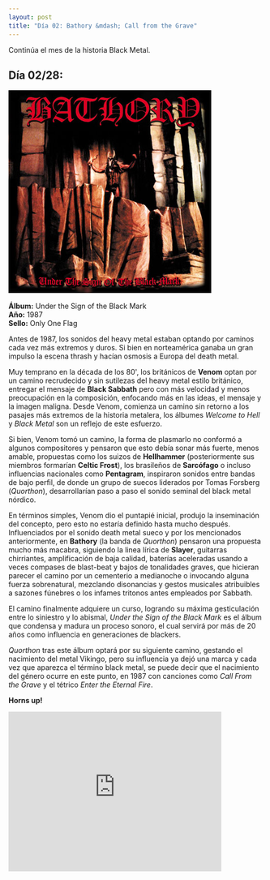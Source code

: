 ```yaml
---
layout: post
title: "Día 02: Bathory &mdash; Call from the Grave"
---
```


Continúa el mes de la historia Black Metal.

<!-- more -->

## Día 02/28:

![Portada del Álbum](/images/bathory-underthesignoftheblackmark.jpg)

**Álbum:** Under the Sign of the Black Mark  
**Año:** 1987  
**Sello:** Only One Flag  

Antes de 1987, los sonidos del heavy metal estaban optando por caminos cada vez más extremos y duros. Si bien en norteamérica ganaba un gran impulso la escena thrash y hacían osmosis a Europa del death metal.

Muy temprano en la década de los 80', los británicos de **Venom** optan por un camino recrudecido y sin sutilezas del heavy metal estilo británico, entregar el mensaje de **Black Sabbath** pero con más velocidad y menos preocupación en la composición, enfocando más en las ideas, el mensaje y la imagen maligna. Desde Venom, comienza un camino sin retorno a los pasajes más extremos de la historia metalera, los álbumes *Welcome to Hell* y *Black Metal* son un reflejo de este esfuerzo.

Si bien, Venom tomó un camino, la forma de plasmarlo no conformó a algunos compositores y pensaron que esto debía sonar más fuerte, menos amable, propuestas como los suizos de **Hellhammer** (posteriormente sus miembros formarían **Celtic Frost**), los brasileños de **Sarcófago** o incluso influencias nacionales como **Pentagram**, inspiraron sonidos entre bandas de bajo perfil, de donde un grupo de suecos liderados por Tomas Forsberg (*Quorthon*), desarrollarían paso a paso el sonido seminal del black metal nórdico.

En términos simples, Venom dio el puntapié inicial, produjo la inseminación del concepto, pero esto no estaría definido hasta mucho después. Influenciados por el sonido death metal sueco y por los mencionados anteriormente, en **Bathory** (la banda de *Quorthon*) pensaron una propuesta mucho más macabra, siguiendo la linea lírica de **Slayer**, guitarras chirriantes, amplificación de baja calidad, baterías aceleradas usando a veces compases de blast-beat y bajos de tonalidades graves, que hicieran parecer el camino por un cementerio a medianoche o invocando alguna fuerza sobrenatural, mezclando disonancias y gestos musicales atribuibles a sazones fúnebres o los infames tritonos antes empleados por Sabbath.

El camino finalmente adquiere un curso, logrando su máxima gesticulación entre lo siniestro y lo abismal, *Under the Sign of the Black Mark* es el álbum que condensa y madura un proceso sonoro, el cual servirá por más de 20 años como influencia en generaciones de blackers.

*Quorthon* tras este álbum optará por su siguiente camino, gestando el nacimiento del metal Vikingo, pero su influencia ya dejó una marca y cada vez que aparezca el término black metal, se puede decir que el nacimiento del género ocurre en este punto, en 1987 con canciones como *Call From the Grave* y el tétrico *Enter the Eternal Fire*.

**Horns up!**

<iframe width="420" height="315" src="https://www.youtube.com/embed/4APyw5f-mog" frameborder="0" allowfullscreen></iframe>
